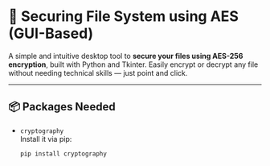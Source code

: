 # 🔐 Securing File System using AES (GUI-Based)

A simple and intuitive desktop tool to **secure your files using AES-256 encryption**, built with Python and Tkinter. Easily encrypt or decrypt any file without needing technical skills — just point and click.

---

## 📦 Packages Needed

- `cryptography`  
  Install it via pip:
  ```bash
  pip install cryptography
